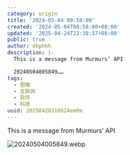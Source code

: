 ```yaml
---
category: origin
title: '2024-05-04 00:58:00'
created: '2024-05-04T00:58:00+08:00'
updated: '2025-04-24T22:38:57+08:00'
public: true
author: dkphhh
description: |-
  This is a message from Murmurs’ API

  20240504005849……
tags:
  - 图像
  - 互联网
  - 软件
  - 科技
uuid: 20250420210624em0m
---
```


This is a message from Murmurs’ API

![20240504005849.webp](https://img.dkphhh.me/20240504005849.webp)
